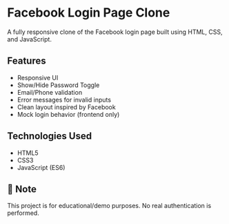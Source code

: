 # Facebook Login Page Clone

A fully responsive clone of the Facebook login page built using HTML, CSS, and JavaScript.

## Features

- Responsive UI
- Show/Hide Password Toggle
- Email/Phone validation
- Error messages for invalid inputs
- Clean layout inspired by Facebook
- Mock login behavior (frontend only)

## Technologies Used

- HTML5
- CSS3
- JavaScript (ES6)

## 🧠 Note

This project is for educational/demo purposes. No real authentication is performed.


